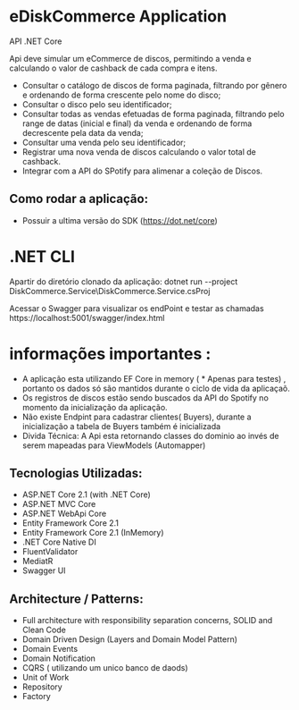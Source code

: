﻿

eDiskCommerce Application
=====================
 API .NET Core
 
  Api deve simular um eCommerce de discos, permitindo a venda e calculando o valor de cashback de cada compra e itens.

- Consultar o catálogo de discos de forma paginada, filtrando por gênero e ordenando de forma crescente pelo nome do disco;
- Consultar o disco pelo seu identificador;
- Consultar todas as vendas efetuadas de forma paginada, filtrando pelo range de datas (inicial e final) da venda e ordenando de forma decrescente pela data da venda;
- Consultar uma venda pelo seu identificador;
- Registrar uma nova venda de discos calculando o valor total de cashback.
- Integrar com a API do SPotify para alimenar a coleção de Discos.


## Como rodar a aplicação:
- Possuir a ultima versão do  SDK (https://dot.net/core)

 # .NET CLI
  Apartir do diretório clonado da aplicação:
  dotnet run --project DiskCommerce.Service\DiskCommerce.Service.csProj

  Acessar o Swagger para visualizar os endPoint e testar as chamadas
  https://localhost:5001/swagger/index.html
  
  # informações importantes :
  
   - A aplicação esta utilizando EF Core in memory ( * Apenas para testes) , portanto os dados só são mantidos durante o ciclo de vida da aplicaçaõ.
   - Os registros de discos estão sendo buscados da API do Spotify no momento da inicialização da aplicação.
   - Não existe Endpint para cadastrar clientes( Buyers), durante a inicialização a tabela de Buyers também é inicializada
   - Divida Técnica: A Api esta retornando classes do dominio ao invés de serem mapeadas para ViewModels (Automapper) 

## Tecnologias Utilizadas:

- ASP.NET Core 2.1 (with .NET Core)
- ASP.NET MVC Core 
- ASP.NET WebApi Core
- Entity Framework Core 2.1
- Entity Framework Core 2.1 (InMemory)
- .NET Core Native DI
- FluentValidator
- MediatR
- Swagger UI

## Architecture / Patterns:

- Full architecture with responsibility separation concerns, SOLID and Clean Code
- Domain Driven Design (Layers and Domain Model Pattern)
- Domain Events
- Domain Notification
- CQRS ( utilizando um unico banco de daods)
- Unit of Work
- Repository
- Factory


